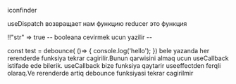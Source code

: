 iconfinder

useDispatch возвращает нам функцию
reducer это функция

!!"str" => true -- booleana cevirmek ucun yazilir --

const test = debounce( ()=> {
   console.log('hello');
})
bele yazanda her rerenderde funksiya tekrar cagirilir.Bunun qarwisini almaq ucun useCallback istifade ede bilerik. useCallback bize funksiya qaytarir useeffectden ferqli olaraq.Ve rerenderde artiq debounce funksiyasi tekrar cagirilmir
